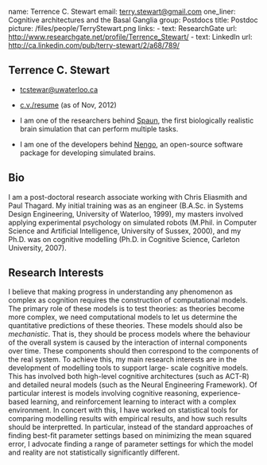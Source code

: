 name: Terrence C. Stewart
email: terry.stewart@gmail.com
one_liner: Cognitive architectures and the Basal Ganglia
group: Postdocs
title: Postdoc
picture: /files/people/TerryStewart.png
links:
    - text: ResearchGate
      url: http://www.researchgate.net/profile/Terrence_Stewart/
    - text: LinkedIn
      url: http://ca.linkedin.com/pub/terry-stewart/2/a68/789/

## Terrence C. Stewart

  * tcstewar@uwaterloo.ca
  * [c.v./resume](http://www.nengo.ca/sites/nengo.ca/files/2012Nov-Stewart-cv.pdf) (as of Nov, 2012)

  * I am one of the researchers behind [Spaun](http://nengo.ca/build-a-brain/spaunvideos), the first biologically realistic brain simulation that can perform multiple tasks.
  * I am one of the developers behind [Nengo](http://nengo.ca), an open-source software package for developing simulated brains.

## Bio

I am a post-doctoral research associate working with Chris Eliasmith and Paul
Thagard. My initial training was as an engineer (B.A.Sc. in Systems Design
Engineering, University of Waterloo, 1999), my masters involved applying
experimental psychology on simulated robots (M.Phil. in Computer Science and
Artificial Intelligence, University of Sussex, 2000), and my Ph.D. was on
cognitive modelling (Ph.D. in Cognitive Science, Carleton University, 2007).

## Research Interests

I believe that making progress in understanding any phenomenon as complex as
cognition requires the construction of computational models. The primary role
of these models is to test theories: as theories become more complex, we need
computational models to let us determine the quantitative predictions of these
theories. These models should also be _mechanistic_. That is, they should be
process models where the behaviour of the overall system is caused by the
interaction of internal components over time. These components should then
correspond to the components of the real system. To achieve this, my main
research interests are in the development of modelling tools to support large-
scale cognitive models. This has involved both high-level cognitive
architectures (such as ACT-R) and detailed neural models (such as the Neural
Engineering Framework). Of particular interest is models involving cognitive
reasoning, experience-based learning, and reinforcement learning to interact
with a complex environment. In concert with this, I have worked on statistical
tools for comparing modelling results with empirical results, and how such
results should be interpretted. In particular, instead of the standard
approaches of finding best-fit parameter settings based on minimizing the mean
squared error, I advocate finding a range of parameter settings for which the
model and reality are not statistically significantly different.
